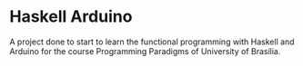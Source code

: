 # Haskell Arduino

A project done to start to learn the functional programming with Haskell and Arduino for the course Programming Paradigms of University of Brasília.
